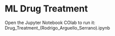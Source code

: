 # ML Drug Treatment 

Open the Jupyter Notebook COlab to run it:
Drug_Treatment_(Rodrigo_Arguello_Serrano).ipynb
